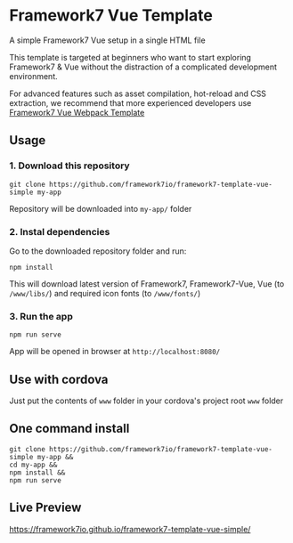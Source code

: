 # Framework7 Vue Template

A simple Framework7 Vue setup in a single HTML file

This template is targeted at beginners who want to start exploring Framework7 & Vue without the distraction of a complicated development environment.

For advanced features such as asset compilation, hot-reload and CSS extraction, we recommend that more experienced developers use [Framework7 Vue Webpack Template](https://github.com/framework7io/framework7-template-vue-webpack)

## Usage

### 1. Download this repository
```
git clone https://github.com/framework7io/framework7-template-vue-simple my-app
```

Repository will be downloaded into `my-app/` folder

### 2. Instal dependencies

Go to the downloaded repository folder and run:
```
npm install
```

This will download latest version of Framework7, Framework7-Vue, Vue (to `/www/libs/`) and required icon fonts (to `/www/fonts/`)

### 3. Run the app

```
npm run serve
```

App will be opened in browser at `http://localhost:8080/`

## Use with cordova

Just put the contents of `www` folder in your cordova's project root `www` folder

## One command install

```
git clone https://github.com/framework7io/framework7-template-vue-simple my-app &&
cd my-app &&
npm install &&
npm run serve
```

## Live Preview

https://framework7io.github.io/framework7-template-vue-simple/

